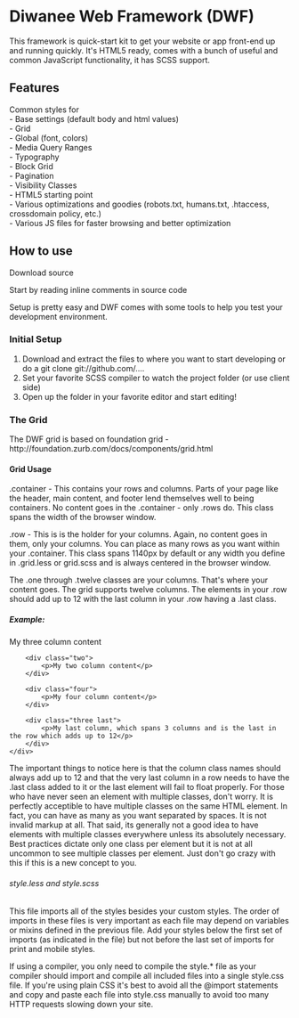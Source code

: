 Diwanee Web Framework (DWF)
==========

<p>This framework is quick-start kit to get your website or app front-end up and running quickly. It's HTML5 ready, comes with a bunch of useful and common JavaScript functionality, it has SCSS support.<p>

  <h2>Features</h2>
  <p>Common styles for<br>
- Base settings (default body and html values)<br>
- Grid<br>
- Global (font, colors)<br>
- Media Query Ranges<br>
- Typography<br>
- Block Grid<br>
- Pagination<br>
- Visibility Classes<br>
- HTML5 starting point<br>
- Various optimizations and goodies (robots.txt, humans.txt, .htaccess, crossdomain policy, etc.)<br>
- Various JS files for faster browsing and better optimization<br>
  </p>


<h2>How to use</h2>
<p>Download source</p>
<p>Start by reading inline comments in source code</p>


<p>Setup is pretty easy and DWF comes with some tools to help you test your development environment.</p>
<h3>Initial Setup</h3>
<ol>
<li>Download and extract the files to where you want to start developing or do a git clone git://github.com/....</li>
<li>Set your favorite SCSS compiler to watch the project folder (or use client side)</li>
<li>Open up the folder in your favorite editor and start editing!</li>
  </ol>


  <h3>The Grid</h3>

<p>The DWF grid is based on foundation grid - http://foundation.zurb.com/docs/components/grid.html</p>

<h4>Grid Usage</h4>

<p>

.container - This contains your rows and columns. Parts of your page like the header, main content, and footer lend themselves well to being containers. No content goes in the .container - only .rows do. This class spans the width of the browser window.

.row - This is is the holder for your columns. Again, no content goes in them, only your columns. You can place as many rows as you want within your .container. This class spans 1140px by default or any width you define in .grid.less or grid.scss and is always centered in the browser window.

The .one through .twelve classes are your columns. That's where your content goes. The grid supports twelve columns. The elements in your .row should add up to 12 with the last column in your .row having a .last class.</p>

<h5>Example:</h5>


<section class="container">
    <div class="row">
        <div class="three">
            <p>My three column content</p>
        </div>

        <div class="two">
            <p>My two column content</p>
        </div>

        <div class="four">
            <p>My four column content</p>
        </div>

        <div class="three last">
            <p>My last column, which spans 3 columns and is the last in the row which adds up to 12</p>
        </div>
    </div>
</section>


<p>The important things to notice here is that the column class names should always add up to 12 and that the very last column in a row needs to have the .last class added to it or the last element will fail to float properly. For those who have never seen an element with multiple classes, don't worry. It is perfectly acceptible to have multiple classes on the same HTML element. In fact, you can have as many as you want separated by spaces. It is not invalid markup at all. That said, its generally not a good idea to have elements with multiple classes everywhere unless its absolutely necessary. Best practices dictate only one class per element but it is not at all uncommon to see multiple classes per element. Just don't go crazy with this if this is a new concept to you.</p>


<h6>style.less and style.scss</h6>

<p>This file imports all of the styles besides your custom styles. The order of imports in these files is very important as each file may depend on variables or mixins defined in the previous file. Add your styles below the first set of imports (as indicated in the file) but not before the last set of imports for print and mobile styles.

If using a compiler, you only need to compile the style.* file as your compiler should import and compile all included files into a single style.css file. If you're using plain CSS it's best to avoid all the @import statements and copy and paste each file into style.css manually to avoid too many HTTP requests slowing down your site.</p>
